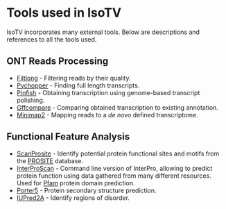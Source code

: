 # Tools used in IsoTV

IsoTV incorporates many external tools. Below are descriptions and references to all the tools used.

## ONT Reads Processing

* [Filtlong](https://github.com/rrwick/Filtlong/) - Filtering reads by their quality.
* [Pychopper](https://github.com/nanoporetech/pychopper) - Finding full length transcripts.
* [Pinfish](https://github.com/nanoporetech/pinfish) - Obtaining transcription using genome-based transcript polishing.
* [Gffcompare](https://github.com/gpertea/gffcompare) - Comparing obtained transcription to existing annotation.
* [Minimap2](https://github.com/lh3/minimap2) - Mapping reads to a *de novo* defined transcriptome.

## Functional Feature Analysis

* [ScanProsite](https://prosite.expasy.org/scanprosite/) - Identify potential protein functional sites and motifs from the [PROSITE](https://prosite.expasy.org/) database.
* [InterProScan](https://github.com/ebi-pf-team/interproscan/wiki) - Command line version of InterPro, allowing to predict protein function using data gathered from many different resources. Used for [Pfam](https://pfam.xfam.org/) protein domain prediction.
* [Porter5](https://github.com/mircare/Porter5/) - Protein secondary structure prediction.
* [IUPred2A](https://iupred2a.elte.hu/) - Identify regions of disorder.
